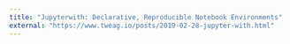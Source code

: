 ```yaml
---
title: "Jupyterwith: Declarative, Reproducible Notebook Environments"
external: "https://www.tweag.io/posts/2019-02-28-jupyter-with.html"
---
```

